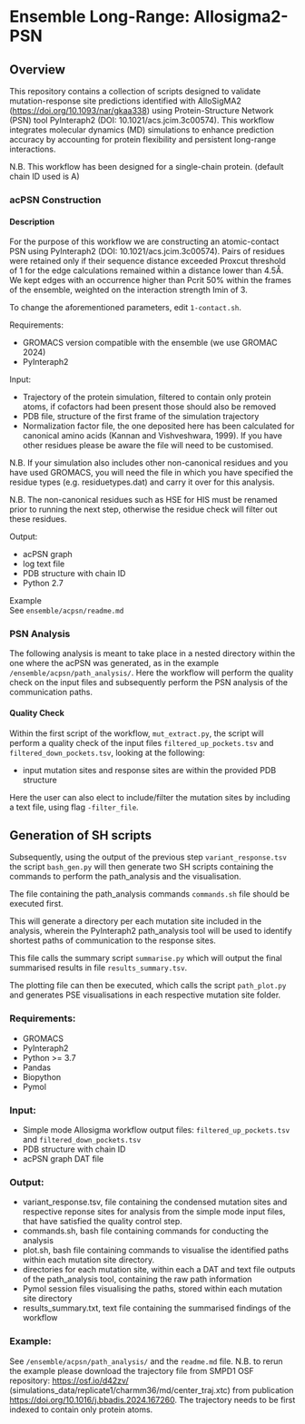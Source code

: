 # Ensemble Long-Range: Allosigma2-PSN 

## Overview

This repository contains a collection of scripts designed to validate mutation-response site predictions identified with AlloSigMA2 (https://doi.org/10.1093/nar/gkaa338) using Protein-Structure Network (PSN) tool PyInteraph2 (DOI: 10.1021/acs.jcim.3c00574). This workflow integrates molecular dynamics (MD) simulations to enhance prediction accuracy by accounting for protein flexibility and persistent long-range interactions.

N.B. This workflow has been designed for a single-chain protein. (default chain ID used is A) 

### acPSN Construction 
#### Description
For the purpose of this workflow we are constructing an atomic-contact PSN using PyInteraph2 (DOI: 10.1021/acs.jcim.3c00574). Pairs of residues were retained only if their sequence distance exceeded Proxcut threshold of 1 for the edge calculations remained within a distance lower than 4.5Å. We kept edges with an occurrence higher than Pcrit 50% within the frames of the ensemble, weighted on the interaction strength Imin of 3. 

To change the aforementioned parameters, edit `1-contact.sh`.

Requirements:
- GROMACS version compatible with the ensemble (we use GROMAC 2024)
- PyInteraph2

Input: 
- Trajectory of the protein simulation, filtered to contain only protein atoms, if cofactors had been present those should also be removed
- PDB file, structure of the first frame of the simulation trajectory
- Normalization factor file, the one deposited here has been calculated for canonical amino acids (Kannan and Vishveshwara, 1999). If you have other residues please be aware the file will need to be customised. 

N.B. If your simulation also includes other non-canonical residues and you have used GROMACS, you will need the file in which you have specified the residue types (e.g. residuetypes.dat) and carry it over for this analysis.

N.B. The non-canonical residues such as HSE for HIS must be renamed prior to running the next step, otherwise the residue check will filter out these residues. 

Output: 
- acPSN graph
- log text file 
- PDB structure with chain ID 
- Python 2.7

Example  
See `ensemble/acpsn/readme.md`

### PSN Analysis
The following analysis is meant to take place in a nested directory within the one where the acPSN was generated, as in the example `/ensemble/acpsn/path_analysis/`. Here the workflow will perform the quality check on the input files and subsequently perform the PSN analysis of the communication paths. 

#### Quality Check
Within the first script of the workflow, `mut_extract.py`, the script will perform a quality check of the input files
`filtered_up_pockets.tsv` and `filtered_down_pockets.tsv`, looking at the following:
- input mutation sites and response sites are within the provided PDB structure

Here the user can also elect to include/filter the mutation sites by including a text file, using flag `-filter_file`. 

## Generation of SH scripts
Subsequently, using the output of the previous step `variant_response.tsv` the script `bash_gen.py` will then generate two SH scripts containing the commands to perform the path_analysis and the visualisation. 

The file containing the path_analysis commands `commands.sh` file should be executed first. 

This will generate a directory per each mutation site included in the analysis, wherein the PyInteraph2 path_analysis tool will be used to identify shortest paths of communication to the response sites. 

This file calls the summary script `summarise.py` which will output the final summarised results in file `results_summary.tsv`. 

The plotting file can then be executed, which calls the script `path_plot.py` and generates PSE visualisations in
each respective mutation site folder. 

### Requirements: 
- GROMACS
- PyInteraph2
- Python >= 3.7
- Pandas
- Biopython
- Pymol 

### Input:
- Simple mode Allosigma workflow output files: `filtered_up_pockets.tsv` and `filtered_down_pockets.tsv`
- PDB structure with chain ID
- acPSN graph DAT file 

### Output:
- variant_response.tsv, file containing the condensed mutation sites and respective reponse sites for analysis from the simple mode input files, that have satisfied the quality control step. 
- commands.sh, bash file containing commands for conducting the analysis 
- plot.sh, bash file containing commands to visualise the identified paths within each mutation site directory.  
- directories for each mutation site, within each a DAT and text file outputs of the path_analysis tool, containing the raw path information
- Pymol session files visualising the paths, stored within each mutation site directory
- results_summary.txt, text file containing the summarised findings of the workflow

### Example: 
See `/ensemble/acpsn/path_analysis/` and the `readme.md` file. 
N.B. to rerun the example please download the trajectory file from SMPD1 OSF repository: https://osf.io/d42zv/ (simulations_data/replicate1/charmm36/md/center_traj.xtc) from publication https://doi.org/10.1016/j.bbadis.2024.167260. The trajectory needs to be first indexed to contain only protein atoms. 

